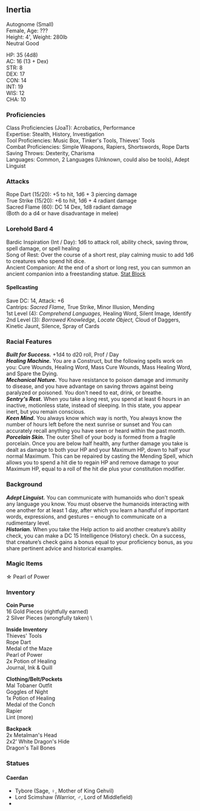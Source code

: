 ## Inertia 
Autognome (Small) \
Female, Age: ??? \
Height: 4', Weight: 280lb \
Neutral Good

HP: 35 (4d8) \
AC: 16 (13 + Dex) \
STR: 8 \
DEX: 17 \
CON: 14 \
INT: 19 \
WIS: 12 \
CHA: 10

### Proficiencies
Class Proficiencies (JoaT): Acrobatics, Performance \
Expertise: Stealth, History, Investigation \
Tool Proficiencies: Music Box, Tinker's Tools, Thieves' Tools \
Combat Proficiencies: Simple Weapons, Rapiers, Shortswords, Rope Darts \
Saving Throws: Dexterity, Charisma \
Languages: Common, 2 Languages (Unknown, could also be tools), Adept Linguist

### Attacks
Rope Dart (15/20): +5 to hit, 1d6 + 3 piercing damage \
True Strike (15/20): +6 to hit, 1d6 + 4 radiant damage \
Sacred Flame (60): DC 14 Dex, 1d8 radiant damage \
(Both do a d4 or have disadvantage in melee)

### Lorehold Bard 4
Bardic Inspiration (Int / Day): 1d6 to attack roll, ability check, saving throw, spell damage, or spell healing \
Song of Rest: Over the course of a short rest, play calming music to add 1d6 to creatures who spend hit dice. \
Ancient Companion: At the end of a short or long rest, you can summon an ancient companion into a freestanding statue. [Stat Block](http://dnd5e.wikidot.com/multisubclass:mage-of-lorehold-ua)

#### Spellcasting
Save DC: 14, Attack: +6 \
Cantrips: *Sacred Flame,* True Strike, Minor Illusion, Mending \
1st Level (4): *Comprehend Languages,* Healing Word, Silent Image, Identify \
2nd Level (3): *Borrowed Knowledge, Locate Object,* Cloud of Daggers, Kinetic Jaunt, Silence, Spray of Cards

### Racial Features
***Built for Success.*** +1d4 to d20 roll, Prof / Day \
***Healing Machine.*** You are a Construct, but the following spells work on you: Cure Wounds, Healing Word, Mass Cure Wounds, Mass Healing Word, and Spare the Dying. \
***Mechanical Nature.*** You have resistance to poison damage and immunity to disease, and you have advantage on saving throws against being paralyzed or poisoned. You don't need to eat, drink, or breathe. \
***Sentry's Rest.*** When you take a long rest, you spend at least 6 hours in an inactive, motionless state, instead of sleeping. In this state, you appear inert, but you remain conscious. \
***Keen Mind.*** You always know which way is north, You always know the number of hours left before the next sunrise or sunset and You can accurately recall anything you have seen or heard within the past month. \
***Porcelain Skin.*** The outer Shell of your body is formed from a fragile porcelain. Once you are below half health, any further damage you take is dealt as damage to both your HP and your Maximum HP, down to half your normal Maximum. This can be repaired by casting the Mending Spell, which allows you to spend a hit die to regain HP and remove damage to your Maximum HP, equal to a roll of the hit die plus your constitution modifier. 

### Background
***Adept Linguist.*** You can communicate with humanoids who don't speak any language you know. You must observe the humanoids interacting with one another for at least 1 day, after which you learn a handful of important words, expressions, and gestures – enough to communicate on a rudimentary level. \
***Historian.*** When you take the Help action to aid another creature’s ability check, you can make a DC 15 Intelligence (History) check. On a success, that creature’s check gains a bonus equal to your proficiency bonus, as you share pertinent advice and historical examples.

### Magic Items
☆ Pearl of Power

### Inventory
**Coin Purse** \
16 Gold Pieces (rightfully earned) \
2 Silver Pieces (wrongfully taken) \

**Inside Inventory**\
Thieves' Tools \
Rope Dart \
Medal of the Maze \
Pearl of Power \
2x Potion of Healing \
Journal, Ink & Quill

**Clothing/Belt/Pockets** \
Mal Tobaner Outfit \
Goggles of Night \
1x Potion of Healing \
Medal of the Conch \
Rapier \
Lint (more)

**Backpack**\
2x Metalman's Head \
2x2' White Dragon's Hide \
Dragon's Tail Bones

### Statues
#### Caerdan
- Tybore (Sage, ♀, Mother of King Gehvil)
- Lord Scimshaw (Warrior, ♂, Lord of Middlefield)
- 
